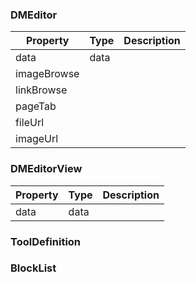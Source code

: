 

### DMEditor

Property|Type|Description|
------|-----|----|
data|data||
imageBrowse|||
linkBrowse|||
pageTab|||
fileUrl|||
imageUrl|||

### DMEditorView
Property|Type|Description|
------|-----|----|
data|data||

### ToolDefinition

### BlockList
